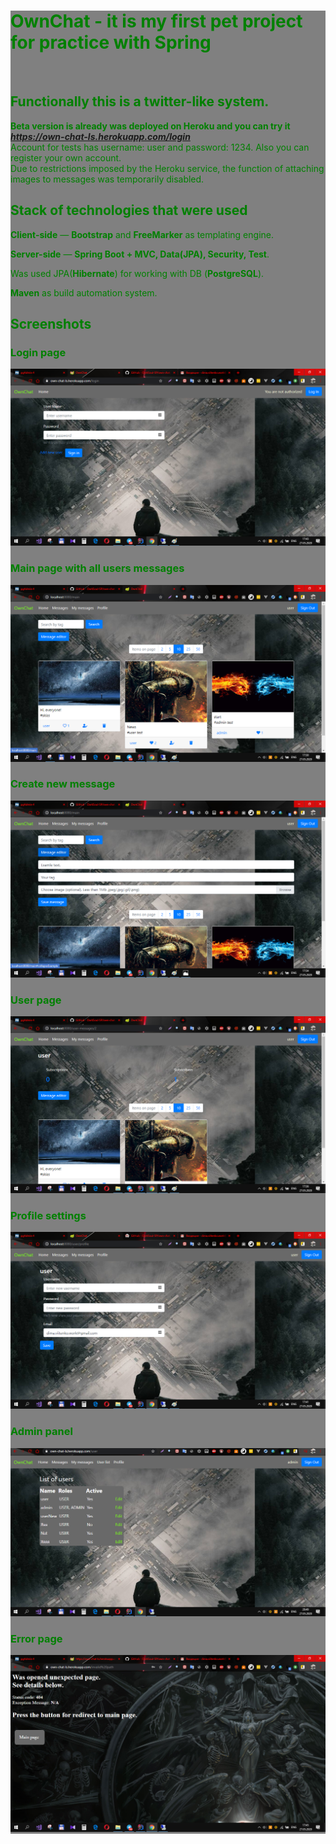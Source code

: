<div style="background-color: grey !important; color: green">
<h1><strong>OwnChat - it is my first pet project for practice with Spring </strong></h1><br>
<h2>Functionally this is a twitter-like system.</h2>
  
<strong>Beta version is already was deployed on Heroku and you can try it 
<a href="https://own-chat-ls.herokuapp.com/login" target="_blank" style="text-decoration:none;">
	<em>https://own-chat-ls.herokuapp.com/login</em> 
</a> </strong> <br>
Account for tests has username: user and password: 1234. Also you can register your own account. <br>
Due to restrictions imposed by the Heroku service, the function of attaching images to messages was temporarily disabled. 

<h2><strong>Stack of technologies that were used</strong></h2>

**Client-side** — <b>Bootstrap</b>  and <b>FreeMarker</b> as templating engine. 

**Server-side** — <b>Spring Boot + MVC, Data(JPA), Security, Test</b>.

Was used JPA(<b>Hibernate</b>) for working with DB (<b>PostgreSQL</b>). 

<b>Maven</b> as build automation system.

<h2><strong>Screenshots</strong></h2>
<div>
	<h3>Login page</h3>
	<img src="/screenshots/heroku login page.png"/>
</div>
<div>
	<h3>Main page with all users messages</h3>
	<img src="/screenshots/messages.PNG"/>
</div>
<div>
	<h3>Create new message</h3>
	<img src="/screenshots/message editor.png"/>
</div>
<div>
	<h3>User page</h3>
	<img src="/screenshots/my messages.PNG"/>
</div>
<div>
	<h3>Profile settings</h3>
	<img src="/screenshots/profile.png"/>
</div>
<div>
	<h3>Admin panel</h3>
	<img src="/screenshots/admin panel.PNG"/>
</div>
<div>
	<h3>Error page</h3>
	<img src="/screenshots/error page.png"/>
</div>
</div>
